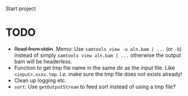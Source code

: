 Start project

# TODO

* ~~Read from stdin~~. Memo: Use `samtools view -u aln.bam | ...` (or `-b`) instead of simply `samtools view aln.bam | ...` 
otherwise the output bam will be headerless. 
* Function to get tmp file name in the same dir as the input file. Like `<input>.xxxx.tmp`. *I.e.* make sure the tmp file does not exists already!
* Clean up logging etc.
* `sort`: Use `getOutputStream` to feed sort instead of using a tmp file? 